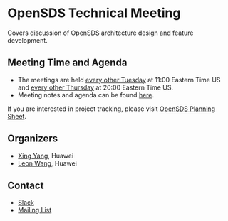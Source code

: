 # OpenSDS Technical Meeting

Covers discussion of OpenSDS architecture design and feature development.

## Meeting Time and Agenda

- The meetings are held [every other Tuesday](https://zoom.us/j/777978108) at
  11:00 Eastern Time US and [every other Thursday](https://zoom.us/j/229373941)
  at 20:00 Eastern Time US.
- Meeting notes and agenda can be found [here](https://docs.google.com/document/d/1JlxAAOtvZvvf_KhVr8XQa6mUD7lkHOXlxuGruTKEukE/edit#).

If you are interested in project tracking, please visit [OpenSDS Planning Sheet](https://docs.google.com/spreadsheets/d/1OZat5p1Hz5Df7eCb30stPp112Wg8_pfnceVvATGgeVI/edit?usp=sharing).

## Organizers

- [Xing Yang](https://github.com/xing-yang), Huawei
- [Leon Wang](https://github.com/leonwanghui), Huawei

## Contact

- [Slack](https://opensds.slack.com)
- [Mailing List](https://lists.opensds.io/g/opensds/)
